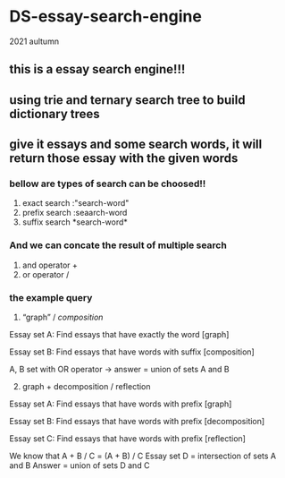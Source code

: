 # DS-essay-search-engine
2021 aultumn

## this is a essay search engine!!!
## using trie and ternary search tree to build dictionary trees


## give it essays and some search words, it will return those essay with the given words

### bellow are types of search can be choosed!!
1. exact search :"search-word"
2. prefix search :seaarch-word
3. suffix search \*search-word\*

### And we can concate the result of multiple search
1. and operator +
2. or operator /


### the example query
1. “graph” / *composition*

Essay set A: Find essays that have exactly the word [graph]

Essay set B: Find essays that have words with suffix [composition]

A, B set with OR operator -> answer = union of sets A and B

2. graph + decomposition / reflection

Essay set A: Find essays that have words with prefix [graph]

Essay set B: Find essays that have words with prefix [decomposition]

Essay set C: Find essays that have words with prefix [reflection]

We know that A + B / C = (A + B) / C
Essay set D = intersection of sets A and B
Answer = union of sets D and C
